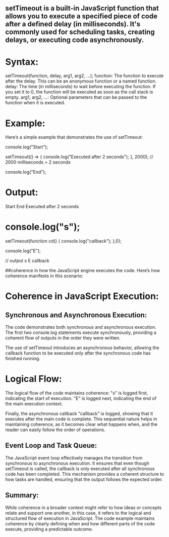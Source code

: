 ## setTimeout is a built-in JavaScript function that allows you to execute a specified piece of code after a defined delay (in milliseconds). It's commonly used for scheduling tasks, creating delays, or executing code asynchronously.

# Syntax:
setTimeout(function, delay, arg1, arg2, ...);
function: The function to execute after the delay. This can be an anonymous function or a named function.
delay: The time (in milliseconds) to wait before executing the function. If you set it to 0, the function will be executed as soon as the call stack is empty.
arg1, arg2, ...: Optional parameters that can be passed to the function when it is executed.

# Example:
Here’s a simple example that demonstrates the use of setTimeout:

console.log("Start");

setTimeout(() => {
    console.log("Executed after 2 seconds");
}, 2000); // 2000 milliseconds = 2 seconds

console.log("End");
# Output:
Start
End
Executed after 2 seconds





# console.log("s");

setTimeout(function cd()
{
    console.log("callback");
},0);

console.log("E");

// output s E callback


##coherence in how the JavaScript engine executes the code. Here’s how coherence manifests in this scenario:

# Coherence in JavaScript Execution:
## Synchronous and Asynchronous Execution:

The code demonstrates both synchronous and asynchronous execution. The first two console.log statements execute synchronously, providing a coherent flow of outputs in the order they were written.

The use of setTimeout introduces an asynchronous behavior, allowing the callback function to be executed only after the synchronous code has finished running.

# Logical Flow:

The logical flow of the code maintains coherence:
"s" is logged first, indicating the start of execution.
"E" is logged next, indicating the end of the main execution 
context.

Finally, the asynchronous callback "callback" is logged, showing that it executes after the main code is complete.
This sequential nature helps in maintaining coherence, as it becomes clear what happens when, and the reader can easily follow the order of operations.


## Event Loop and Task Queue:

The JavaScript event loop effectively manages the transition from synchronous to asynchronous execution. It ensures that even though setTimeout is called, the callback is only executed after all synchronous code has been completed.
This mechanism provides a coherent structure to how tasks are handled, ensuring that the output follows the expected order.


## Summary:
While coherence in a broader context might refer to how ideas or concepts relate and support one another, in this case, it refers to the logical and structured flow of execution in JavaScript. The code example maintains coherence by clearly defining when and how different parts of the code execute, providing a predictable outcome.